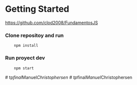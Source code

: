 # Getting Started
https://github.com/clod2008/FundamentosJS

### Clone repositoy and run

```
    npm install
```


### Run proyect dev
```
    npm start
```
#   t p _ f i n a l _ M a n u e l _ C h r i s t o p h e r s e n  
 #   t p _ f i n a l _ M a n u e l _ C h r i s t o p h e r s e n  
 